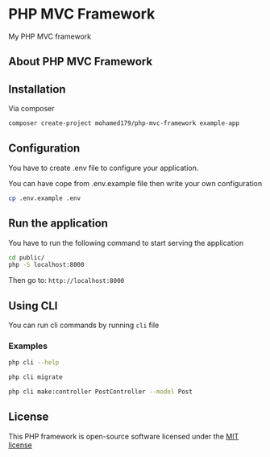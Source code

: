 # PHP MVC Framework

My PHP MVC framework

## About PHP MVC Framework

## Installation

Via composer

```bash
composer create-project mohamed179/php-mvc-framework example-app
```

## Configuration

You have to create .env file to configure your application.

You can have cope from .env.example file then write your own configuration

```bash
cp .env.example .env
```

## Run the application

You have to run the following command to start serving the application

```bash
cd public/
php -S localhost:8000
```

Then go to: `http://localhost:8000`

## Using CLI

You can run cli commands by running `cli` file

### Examples

```bash
php cli --help
```

```bash
php cli migrate
```

```bash
php cli make:controller PostController --model Post
```

## License

This PHP framework is open-source software licensed under the [MIT license](https://opensource.org/licenses/MIT)